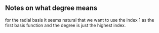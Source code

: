 

## Notes on what degree means

for the radial basis it seems natural that we want to use the index 1 as the first basis function and the degree is just the highest index.
